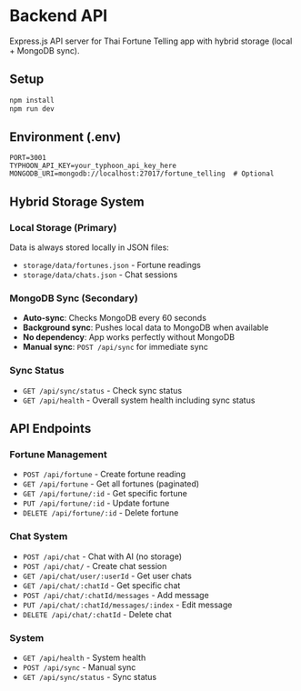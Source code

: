 # Backend API

Express.js API server for Thai Fortune Telling app with hybrid storage (local + MongoDB sync).

## Setup

```bash
npm install
npm run dev
```

## Environment (.env)

```
PORT=3001
TYPHOON_API_KEY=your_typhoon_api_key_here
MONGODB_URI=mongodb://localhost:27017/fortune_telling  # Optional
```

## Hybrid Storage System

### Local Storage (Primary)
Data is always stored locally in JSON files:
- `storage/data/fortunes.json` - Fortune readings
- `storage/data/chats.json` - Chat sessions

### MongoDB Sync (Secondary)
- **Auto-sync**: Checks MongoDB every 60 seconds
- **Background sync**: Pushes local data to MongoDB when available
- **No dependency**: App works perfectly without MongoDB
- **Manual sync**: `POST /api/sync` for immediate sync

### Sync Status
- `GET /api/sync/status` - Check sync status
- `GET /api/health` - Overall system health including sync status

## API Endpoints

### Fortune Management
- `POST /api/fortune` - Create fortune reading
- `GET /api/fortune` - Get all fortunes (paginated)
- `GET /api/fortune/:id` - Get specific fortune
- `PUT /api/fortune/:id` - Update fortune
- `DELETE /api/fortune/:id` - Delete fortune

### Chat System
- `POST /api/chat` - Chat with AI (no storage)
- `POST /api/chat/` - Create chat session
- `GET /api/chat/user/:userId` - Get user chats
- `GET /api/chat/:chatId` - Get specific chat
- `POST /api/chat/:chatId/messages` - Add message
- `PUT /api/chat/:chatId/messages/:index` - Edit message
- `DELETE /api/chat/:chatId` - Delete chat

### System
- `GET /api/health` - System health
- `POST /api/sync` - Manual sync
- `GET /api/sync/status` - Sync status
